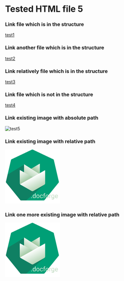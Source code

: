 <h1>Tested HTML file 5</h1>

<h3>Link file which is in the structure</h3>
<a href="https://github.com/gardener/docforge/blob/master/integration-test/tested-doc/html-tests/testedHTMLFile1.md">test1</a>

<h3>Link another file which is in the structure</h3>
<a href="https://github.com/gardener/docforge/blob/master/integration-test/tested-doc/html-tests/testedDir/testedHTMLFile3.md">test2</a>

<h3>Link relatively file which is in the structure</h3>
<a href="../../testedHTMLFile1.md">test3</a>

<h3>Link file which is not in the structure</h3>
<a href="https://github.com/gardener/gardener/blob/v1.30.0/README.md">test4</a>

<h3>Link existing image with absolute path</h3>
<img title="test5" src="https://github.com/gardener/docforge/blob/master/integration-test/tested-doc/images/gardener-docforge-logo.png">

<h3>Link existing image with relative path</h3>
<img title="test6" src="../../../images/gardener-docforge-logo.png">

<h3>Link one more existing image with relative path</h3>
<img title="test7" src="./../../../images/gardener-docforge-logo.png">
